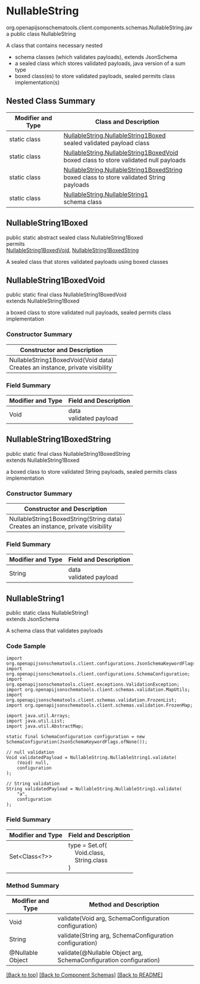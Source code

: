 # NullableString
org.openapijsonschematools.client.components.schemas.NullableString.java
public class NullableString

A class that contains necessary nested
- schema classes (which validates payloads), extends JsonSchema
- a sealed class which stores validated payloads, java version of a sum type
- boxed class(es) to store validated payloads, sealed permits class implementation(s)

## Nested Class Summary
| Modifier and Type | Class and Description |
| ----------------- | ---------------------- |
| static class | [NullableString.NullableString1Boxed](#nullablestring1boxed)<br> sealed validated payload class |
| static class | [NullableString.NullableString1BoxedVoid](#nullablestring1boxedvoid)<br> boxed class to store validated null payloads |
| static class | [NullableString.NullableString1BoxedString](#nullablestring1boxedstring)<br> boxed class to store validated String payloads |
| static class | [NullableString.NullableString1](#nullablestring1)<br> schema class |

## NullableString1Boxed
public static abstract sealed class NullableString1Boxed<br>
permits<br>
[NullableString1BoxedVoid](#nullablestring1boxedvoid),
[NullableString1BoxedString](#nullablestring1boxedstring)

A sealed class that stores validated payloads using boxed classes

## NullableString1BoxedVoid
public static final class NullableString1BoxedVoid<br>
extends NullableString1Boxed

a boxed class to store validated null payloads, sealed permits class implementation

### Constructor Summary
| Constructor and Description |
| --------------------------- |
| NullableString1BoxedVoid(Void data)<br>Creates an instance, private visibility |

### Field Summary
| Modifier and Type | Field and Description |
| ----------------- | ---------------------- |
| Void | data<br>validated payload |

## NullableString1BoxedString
public static final class NullableString1BoxedString<br>
extends NullableString1Boxed

a boxed class to store validated String payloads, sealed permits class implementation

### Constructor Summary
| Constructor and Description |
| --------------------------- |
| NullableString1BoxedString(String data)<br>Creates an instance, private visibility |

### Field Summary
| Modifier and Type | Field and Description |
| ----------------- | ---------------------- |
| String | data<br>validated payload |

## NullableString1
public static class NullableString1<br>
extends JsonSchema

A schema class that validates payloads

### Code Sample
```
import org.openapijsonschematools.client.configurations.JsonSchemaKeywordFlags;
import org.openapijsonschematools.client.configurations.SchemaConfiguration;
import org.openapijsonschematools.client.exceptions.ValidationException;
import org.openapijsonschematools.client.schemas.validation.MapUtils;
import org.openapijsonschematools.client.schemas.validation.FrozenList;
import org.openapijsonschematools.client.schemas.validation.FrozenMap;

import java.util.Arrays;
import java.util.List;
import java.util.AbstractMap;

static final SchemaConfiguration configuration = new SchemaConfiguration(JsonSchemaKeywordFlags.ofNone());

// null validation
Void validatedPayload = NullableString.NullableString1.validate(
    (Void) null,
    configuration
);

// String validation
String validatedPayload = NullableString.NullableString1.validate(
    "a",
    configuration
);
```

### Field Summary
| Modifier and Type | Field and Description |
| ----------------- | ---------------------- |
| Set<Class<?>> | type = Set.of(<br/>&nbsp;&nbsp;&nbsp;&nbsp;Void.class,<br/>&nbsp;&nbsp;&nbsp;&nbsp;String.class<br/>)<br/> |

### Method Summary
| Modifier and Type | Method and Description |
| ----------------- | ---------------------- |
| Void | validate(Void arg, SchemaConfiguration configuration) |
| String | validate(String arg, SchemaConfiguration configuration) |
| @Nullable Object | validate(@Nullable Object arg, SchemaConfiguration configuration) |
[[Back to top]](#top) [[Back to Component Schemas]](../../../README.md#Component-Schemas) [[Back to README]](../../../README.md)
